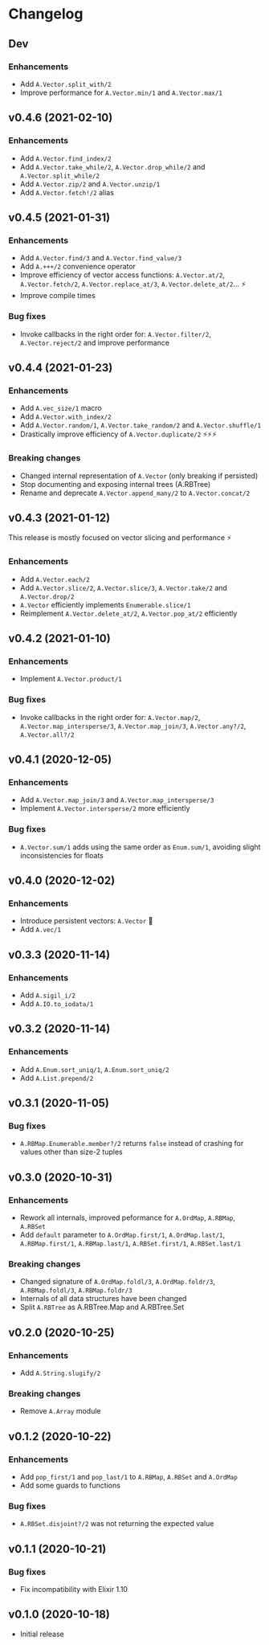 # Changelog

## Dev

### Enhancements

* Add `A.Vector.split_with/2`
* Improve performance for  `A.Vector.min/1` and `A.Vector.max/1`

## v0.4.6 (2021-02-10)

### Enhancements

* Add `A.Vector.find_index/2`
* Add `A.Vector.take_while/2`, `A.Vector.drop_while/2` and `A.Vector.split_while/2`
* Add `A.Vector.zip/2` and `A.Vector.unzip/1`
* Add `A.Vector.fetch!/2` alias

## v0.4.5 (2021-01-31)

### Enhancements

* Add `A.Vector.find/3` and `A.Vector.find_value/3`
* Add `A.+++/2` convenience operator
* Improve efficiency of vector access functions: `A.Vector.at/2`,
  `A.Vector.fetch/2`, `A.Vector.replace_at/3`,  `A.Vector.delete_at/2`...  ⚡️
* Improve compile times

### Bug fixes

* Invoke callbacks in the right order for: `A.Vector.filter/2`,
  `A.Vector.reject/2` and improve performance

## v0.4.4 (2021-01-23)

### Enhancements

* Add `A.vec_size/1` macro
* Add `A.Vector.with_index/2`
* Add `A.Vector.random/1`, `A.Vector.take_random/2` and `A.Vector.shuffle/1`
* Drastically improve efficiency of `A.Vector.duplicate/2` ⚡️⚡️⚡️

### Breaking changes

  * Changed internal representation of `A.Vector` (only breaking if persisted)
  * Stop documenting and exposing internal trees (A.RBTree)
  * Rename and deprecate `A.Vector.append_many/2` to `A.Vector.concat/2`

## v0.4.3 (2021-01-12)

This release is mostly focused on vector slicing and performance ⚡️

### Enhancements

* Add `A.Vector.each/2`
* Add `A.Vector.slice/2`, `A.Vector.slice/3`, `A.Vector.take/2` and `A.Vector.drop/2`
* `A.Vector` efficiently implements `Enumerable.slice/1`
* Reimplement `A.Vector.delete_at/2`, `A.Vector.pop_at/2` efficiently

## v0.4.2 (2021-01-10)

### Enhancements

* Implement `A.Vector.product/1`

### Bug fixes

* Invoke callbacks in the right order for: `A.Vector.map/2`,
  `A.Vector.map_intersperse/3`, `A.Vector.map_join/3`,
  `A.Vector.any?/2`, `A.Vector.all?/2`

## v0.4.1 (2020-12-05)

### Enhancements

* Add `A.Vector.map_join/3` and `A.Vector.map_intersperse/3`
* Implement `A.Vector.intersperse/2` more efficiently

### Bug fixes

* `A.Vector.sum/1` adds using the same order as `Enum.sum/1`,
  avoiding slight inconsistencies for floats

## v0.4.0 (2020-12-02)

### Enhancements

* Introduce persistent vectors: `A.Vector` 🚀️
* Add `A.vec/1`

## v0.3.3 (2020-11-14)

### Enhancements

* Add `A.sigil_i/2`
* Add `A.IO.to_iodata/1`

## v0.3.2 (2020-11-14)

### Enhancements

* Add `A.Enum.sort_uniq/1`, `A.Enum.sort_uniq/2`
* Add `A.List.prepend/2`

## v0.3.1 (2020-11-05)

### Bug fixes

  * `A.RBMap.Enumerable.member?/2` returns `false` instead of crashing for values
    other than size-2 tuples

## v0.3.0 (2020-10-31)

### Enhancements

  * Rework all internals, improved peformance for `A.OrdMap`, `A.RBMap`, `A.RBSet`
  * Add `default` parameter to `A.OrdMap.first/1`, `A.OrdMap.last/1`,
   `A.RBMap.first/1`, `A.RBMap.last/1`, `A.RBSet.first/1`, `A.RBSet.last/1`

### Breaking changes

  * Changed signature of `A.OrdMap.foldl/3`, `A.OrdMap.foldr/3`,
    `A.RBMap.foldl/3`, `A.RBMap.foldr/3`
  * Internals of all data structures have been changed
  * Split `A.RBTree` as A.RBTree.Map and A.RBTree.Set

## v0.2.0 (2020-10-25)

### Enhancements

  * Add `A.String.slugify/2`

### Breaking changes

  * Remove `A.Array` module

## v0.1.2 (2020-10-22)

### Enhancements

  * Add `pop_first/1` and `pop_last/1` to `A.RBMap`, `A.RBSet` and `A.OrdMap`
  * Add some guards to functions

### Bug fixes

  * `A.RBSet.disjoint?/2` was not returning the expected value

## v0.1.1 (2020-10-21)

### Bug fixes

  * Fix incompatibility with Elixir 1.10

## v0.1.0 (2020-10-18)

  * Initial release
